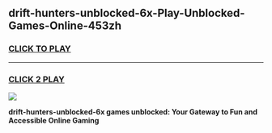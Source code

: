 
## drift-hunters-unblocked-6x-Play-Unblocked-Games-Online-453zh
<h3>
<a href="https://premium76.site?title=drift-hunters-unblocked-6x&ref=25A">CLICK TO PLAY</a></h3>
<hr>

<h3>
<a href="https://premium76.site?title=drift-hunters-unblocked-6x&ref=25A">CLICK 2 PLAY</a>
  
</h3>

<a href="https://premium76.site?title=drift-hunters-unblocked-6x&ref=25A"><img src="https://clearcache.store/games.png"></a>


**drift-hunters-unblocked-6x games unblocked: Your Gateway to Fun and Accessible Online Gaming**
